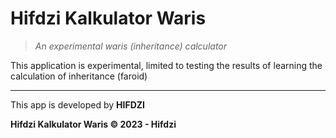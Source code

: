 # Hifdzi Kalkulator Waris

> _An experimental waris (inheritance) calculator_

This application is experimental, limited to testing the results of learning the calculation of inheritance (faroid)

---

This app is developed by **HIFDZI**

**Hifdzi Kalkulator Waris © 2023  - Hifdzi**
